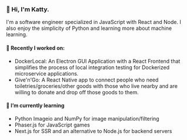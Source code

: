 ### 👋 Hi, I'm Katty. 
I'm a software engineer specialized in JavaScript with React and Node. I also enjoy the simplicity of Python and learning more about machine learning. 


#### 🔭 Recently I worked on:
- DockerLocal: An Electron GUI Application with a React Frontend that simplifies the process of local integration testing for Dockerized microservice applications. 
- Give'n'Go: A React Native app to connect people who need toiletries/groceries/other goods with those who live nearby and are willing to donate and drop off those goods to them.

#### 🌱 I’m currently learning 
- Python Imageio and NumPy for image manipulation/filtering 
- Phaser.js for JavaScript games
- Next.js for SSR and an alternative to Node.js for backend servers

<!--
**KattyPolyak/KattyPolyak** is a ✨ _special_ ✨ repository because its `README.md` (this file) appears on your GitHub profile.

Here are some ideas to get you started:


- 👯 I’m looking to collaborate on
- 🤔 I’m looking for help with ...
- 💬 Ask me about ...
- ⚡ Fun fact: ...
-->
